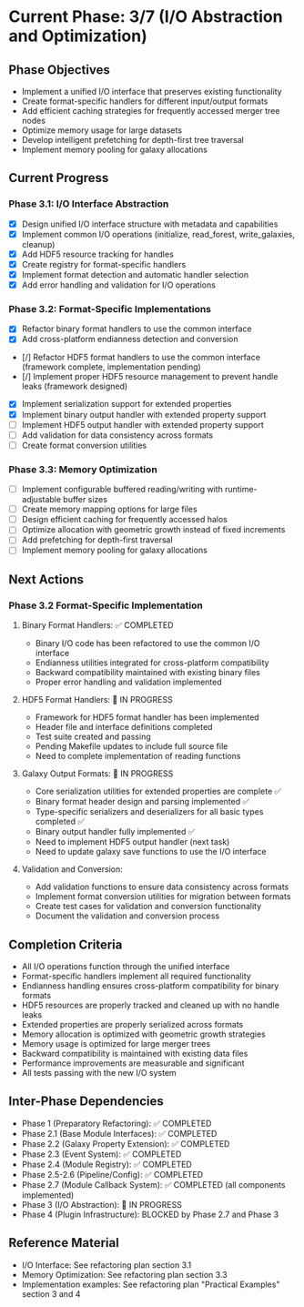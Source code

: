 <!-- Purpose: Current project phase context -->
<!-- Update Rules:
- 500-word limit! 
- Include: 
  • Phase objectives
  • Current progress as a checklist (keep short)
  • Next actions (more detail - 2-3 sentences)
  • Completion criteria 
  • Inter-phase dependencies
- At major phase completion archive as phase-[X].md and refresh for next phase
-->

# Current Phase: 3/7 (I/O Abstraction and Optimization)

## Phase Objectives
- Implement a unified I/O interface that preserves existing functionality
- Create format-specific handlers for different input/output formats
- Add efficient caching strategies for frequently accessed merger tree nodes
- Optimize memory usage for large datasets
- Develop intelligent prefetching for depth-first tree traversal
- Implement memory pooling for galaxy allocations

## Current Progress

### Phase 3.1: I/O Interface Abstraction
- [x] Design unified I/O interface structure with metadata and capabilities
- [x] Implement common I/O operations (initialize, read_forest, write_galaxies, cleanup)
- [x] Add HDF5 resource tracking for handles
- [x] Create registry for format-specific handlers
- [x] Implement format detection and automatic handler selection
- [x] Add error handling and validation for I/O operations

### Phase 3.2: Format-Specific Implementations
- [x] Refactor binary format handlers to use the common interface
- [x] Add cross-platform endianness detection and conversion
- [/] Refactor HDF5 format handlers to use the common interface (framework complete, implementation pending)
- [/] Implement proper HDF5 resource management to prevent handle leaks (framework designed)
- [x] Implement serialization support for extended properties
- [x] Implement binary output handler with extended property support
- [ ] Implement HDF5 output handler with extended property support
- [ ] Add validation for data consistency across formats
- [ ] Create format conversion utilities

### Phase 3.3: Memory Optimization
- [ ] Implement configurable buffered reading/writing with runtime-adjustable buffer sizes
- [ ] Create memory mapping options for large files
- [ ] Design efficient caching for frequently accessed halos
- [ ] Optimize allocation with geometric growth instead of fixed increments
- [ ] Add prefetching for depth-first traversal
- [ ] Implement memory pooling for galaxy allocations

## Next Actions

### Phase 3.2 Format-Specific Implementation
1. Binary Format Handlers: ✅ COMPLETED
   - Binary I/O code has been refactored to use the common I/O interface
   - Endianness utilities integrated for cross-platform compatibility
   - Backward compatibility maintained with existing binary files
   - Proper error handling and validation implemented

2. HDF5 Format Handlers: 🔄 IN PROGRESS
   - Framework for HDF5 format handler has been implemented
   - Header file and interface definitions completed
   - Test suite created and passing
   - Pending Makefile updates to include full source file
   - Need to complete implementation of reading functions

3. Galaxy Output Formats: 🔄 IN PROGRESS
   - Core serialization utilities for extended properties are complete ✅
   - Binary format header design and parsing implemented ✅
   - Type-specific serializers and deserializers for all basic types completed ✅
   - Binary output handler fully implemented ✅
   - Need to implement HDF5 output handler (next task)
   - Need to update galaxy save functions to use the I/O interface

4. Validation and Conversion:
   - Add validation functions to ensure data consistency across formats
   - Implement format conversion utilities for migration between formats
   - Create test cases for validation and conversion functionality
   - Document the validation and conversion process

## Completion Criteria
- All I/O operations function through the unified interface
- Format-specific handlers implement all required functionality
- Endianness handling ensures cross-platform compatibility for binary formats
- HDF5 resources are properly tracked and cleaned up with no handle leaks
- Extended properties are properly serialized across formats
- Memory allocation is optimized with geometric growth strategies
- Memory usage is optimized for large merger trees
- Backward compatibility is maintained with existing data files
- Performance improvements are measurable and significant
- All tests passing with the new I/O system

## Inter-Phase Dependencies
- Phase 1 (Preparatory Refactoring): ✅ COMPLETED
- Phase 2.1 (Base Module Interfaces): ✅ COMPLETED
- Phase 2.2 (Galaxy Property Extension): ✅ COMPLETED
- Phase 2.3 (Event System): ✅ COMPLETED
- Phase 2.4 (Module Registry): ✅ COMPLETED
- Phase 2.5-2.6 (Pipeline/Config): ✅ COMPLETED
- Phase 2.7 (Module Callback System): ✅ COMPLETED (all components implemented)
- Phase 3 (I/O Abstraction): 🔄 IN PROGRESS
- Phase 4 (Plugin Infrastructure): BLOCKED by Phase 2.7 and Phase 3

## Reference Material
- I/O Interface: See refactoring plan section 3.1
- Memory Optimization: See refactoring plan section 3.3
- Implementation examples: See refactoring plan "Practical Examples" section 3 and 4